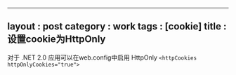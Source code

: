 
---
layout : post
category : work
tags : [cookie]
title : 设置cookie为HttpOnly
---

对于 .NET 2.0 应用可以在web.config中启用 HttpOnly 
`<httpCookies httpOnlyCookies="true">`
